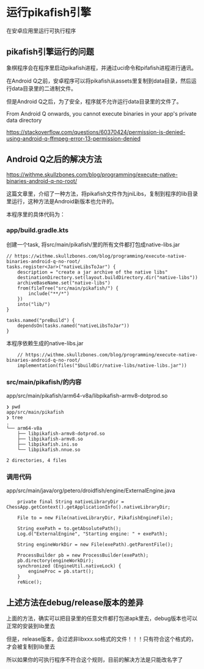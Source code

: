 # 运行pikafish引擎

在安卓应用里运行可执行程序


## pikafish引擎运行的问题

象棋程序会在程序里启动pikafish进程，并通过uci命令和pifafish进程进行通讯。

在Android Q之前，安卓程序可以将pikafish从assets里复制到data目录，然后运行data目录里的二进制文件。

但是Android Q之后，为了安全，程序就不允许运行data目录里的文件了。

From Android Q onwards, you cannot execute binaries in your app's private data directory

https://stackoverflow.com/questions/60370424/permission-is-denied-using-android-q-ffmpeg-error-13-permission-denied


## Android Q之后的解决方法

https://withme.skullzbones.com/blog/programming/execute-native-binaries-android-q-no-root/

这篇文章里，介绍了一种方法，将pikafish文件作为jniLibs，复制到程序的lib目录里运行，这种方法是Android新版本也允许的。

本程序里的具体代码为：

### app/build.gradle.kts

创建一个task, 将src/main/pikafish/里的所有文件都打包成native-libs.jar

```
// https://withme.skullzbones.com/blog/programming/execute-native-binaries-android-q-no-root/
tasks.register<Jar>("nativeLibsToJar") {
    description = "create a jar archive of the native libs"
    destinationDirectory.set(layout.buildDirectory.dir("native-libs"))
    archiveBaseName.set("native-libs")
    from(fileTree("src/main/pikafish/") {
        include("**/*")
    })
    into("lib/")
}

tasks.named("preBuild") {
    dependsOn(tasks.named("nativeLibsToJar"))
}
```

本程序依赖生成的native-libs.jar

```
    // https://withme.skullzbones.com/blog/programming/execute-native-binaries-android-q-no-root/
    implementation(files("$buildDir/native-libs/native-libs.jar"))
```

### src/main/pikafish/的内容

app/src/main/pikafish/arm64-v8a/libpikafish-armv8-dotprod.so

```
❯ pwd
app/src/main/pikafish
❯ tree
.
└── arm64-v8a
    ├── libpikafish-armv8-dotprod.so
    ├── libpikafish-armv8.so
    ├── libpikafish.ini.so
    └── libpikafish.nnue.so

2 directories, 4 files
```

### 调用代码

app/src/main/java/org/petero/droidfish/engine/ExternalEngine.java

```
    private final String nativeLibraryDir = ChessApp.getContext().getApplicationInfo().nativeLibraryDir;

    File to = new File(nativeLibraryDir, PikafishEngineFile);

    String exePath = to.getAbsolutePath();
    Log.d("ExternalEngine", "Starting engine: " + exePath);

    String engineWorkDir = new File(exePath).getParentFile();

    ProcessBuilder pb = new ProcessBuilder(exePath);
    pb.directory(engineWorkDir);
    synchronized (EngineUtil.nativeLock) {
        engineProc = pb.start();
    }
    reNice();
```
    
    



## 上述方法在debug/release版本的差异

上面的方法，确实可以把目录里的任意文件都打包进apk里去，debug版本也可以正常的安装到lib里去

但是，release版本，会过滤非libxxx.so格式的文件！！！只有符合这个格式的，才会被复制到lib里去

所以如果你的可执行程序不符合这个规则，目前的解决方法是只能改名字了